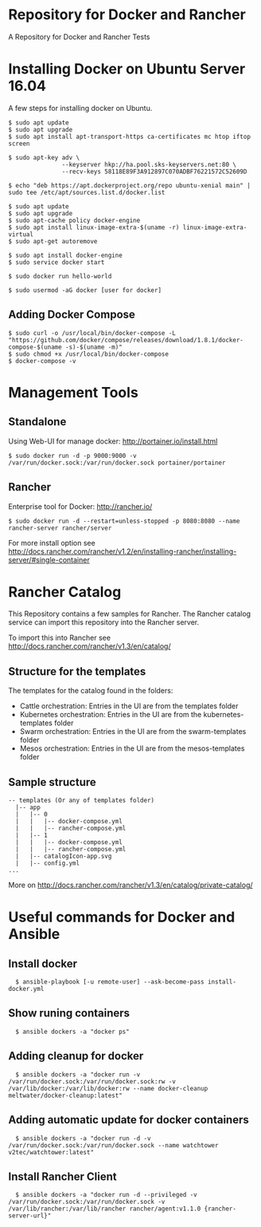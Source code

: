 Repository for Docker and Rancher
======

A Repository for Docker and Rancher Tests

# Installing Docker on Ubuntu Server 16.04

A few steps for installing docker on Ubuntu.

```
$ sudo apt update
$ sudo apt upgrade
$ sudo apt install apt-transport-https ca-certificates mc htop iftop screen

$ sudo apt-key adv \
               --keyserver hkp://ha.pool.sks-keyservers.net:80 \
               --recv-keys 58118E89F3A912897C070ADBF76221572C52609D

$ echo "deb https://apt.dockerproject.org/repo ubuntu-xenial main" | sudo tee /etc/apt/sources.list.d/docker.list

$ sudo apt update
$ sudo apt upgrade
$ sudo apt-cache policy docker-engine
$ sudo apt install linux-image-extra-$(uname -r) linux-image-extra-virtual
$ sudo apt-get autoremove 

$ sudo apt install docker-engine
$ sudo service docker start

$ sudo docker run hello-world

$ sudo usermod -aG docker [user for docker]
```

## Adding Docker Compose

```
$ sudo curl -o /usr/local/bin/docker-compose -L "https://github.com/docker/compose/releases/download/1.8.1/docker-compose-$(uname -s)-$(uname -m)"
$ sudo chmod +x /usr/local/bin/docker-compose
$ docker-compose -v
```

# Management Tools

## Standalone 

Using Web-UI for manage docker: http://portainer.io/install.html

```
$ sudo docker run -d -p 9000:9000 -v /var/run/docker.sock:/var/run/docker.sock portainer/portainer
```

## Rancher

Enterprise tool for Docker: http://rancher.io/

```
$ sudo docker run -d --restart=unless-stopped -p 8080:8080 --name rancher-server rancher/server
```

For more install option see http://docs.rancher.com/rancher/v1.2/en/installing-rancher/installing-server/#single-container

# Rancher Catalog

This Repository contains a few samples for Rancher. The Rancher catalog service can import this 
repository into the Rancher server. 

To import this into Rancher see http://docs.rancher.com/rancher/v1.3/en/catalog/

## Structure for the templates

The templates for the catalog found in the folders:
 - Cattle orchestration: Entries in the UI are from the templates folder
 - Kubernetes orchestration: Entries in the UI are from the kubernetes-templates folder
 - Swarm orchestration: Entries in the UI are from the swarm-templates folder
 - Mesos orchestration: Entries in the UI are from the mesos-templates folder

## Sample structure 

```
-- templates (Or any of templates folder)
  |-- app
  |   |-- 0
  |   |   |-- docker-compose.yml
  |   |   |-- rancher-compose.yml
  |   |-- 1
  |   |   |-- docker-compose.yml
  |   |   |-- rancher-compose.yml
  |   |-- catalogIcon-app.svg
  |   |-- config.yml
...
```

More on http://docs.rancher.com/rancher/v1.3/en/catalog/private-catalog/

# Useful commands for Docker and Ansible

## Install docker

```
  $ ansible-playbook [-u remote-user] --ask-become-pass install-docker.yml
```


## Show runing containers

```
  $ ansible dockers -a "docker ps"
```

## Adding cleanup for docker

```
  $ ansible dockers -a "docker run -v /var/run/docker.sock:/var/run/docker.sock:rw -v /var/lib/docker:/var/lib/docker:rw --name docker-cleanup meltwater/docker-cleanup:latest"
```

## Adding automatic update for docker containers

```
  $ ansible dockers -a "docker run -d -v /var/run/docker.sock:/var/run/docker.sock --name watchtower v2tec/watchtower:latest"
```


## Install Rancher Client

```
  $ ansible dockers -a "docker run -d --privileged -v /var/run/docker.sock:/var/run/docker.sock -v /var/lib/rancher:/var/lib/rancher rancher/agent:v1.1.0 {rancher-server-url}"
```
